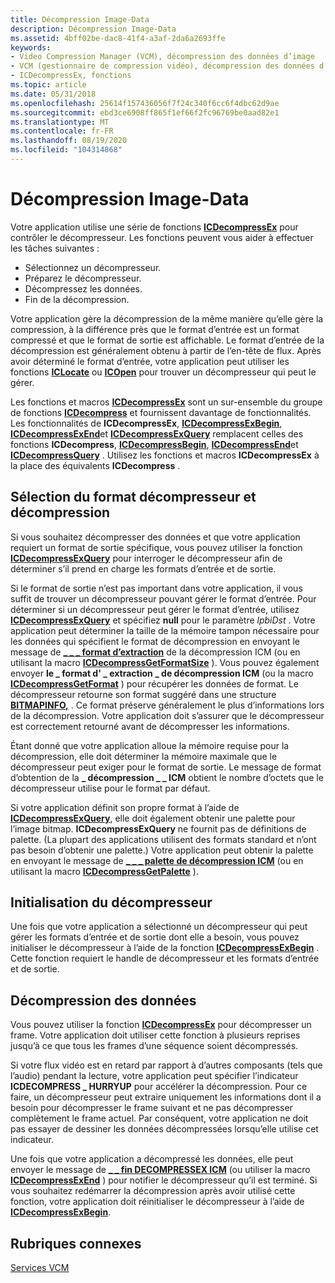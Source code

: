 ```yaml
---
title: Décompression Image-Data
description: Décompression Image-Data
ms.assetid: 4bff02be-dac8-41f4-a3af-2da6a2693ffe
keywords:
- Video Compression Manager (VCM), décompression des données d’image
- VCM (gestionnaire de compression vidéo), décompression des données d’image
- ICDecompressEx, fonctions
ms.topic: article
ms.date: 05/31/2018
ms.openlocfilehash: 25614f157436056f7f24c340f6cc6f4dbc62d9ae
ms.sourcegitcommit: ebd3ce6908ff865f1ef66f2fc96769be0aad82e1
ms.translationtype: MT
ms.contentlocale: fr-FR
ms.lasthandoff: 08/19/2020
ms.locfileid: "104314868"
---
```

# <a name="image-data-decompression"></a>Décompression Image-Data

Votre application utilise une série de fonctions [**ICDecompressEx**](/windows/desktop/api/Vfw/nf-vfw-icdecompressex) pour contrôler le décompresseur. Les fonctions peuvent vous aider à effectuer les tâches suivantes :

-   Sélectionnez un décompresseur.
-   Préparez le décompresseur.
-   Décompressez les données.
-   Fin de la décompression.

Votre application gère la décompression de la même manière qu’elle gère la compression, à la différence près que le format d’entrée est un format compressé et que le format de sortie est affichable. Le format d’entrée de la décompression est généralement obtenu à partir de l’en-tête de flux. Après avoir déterminé le format d’entrée, votre application peut utiliser les fonctions [**ICLocate**](/windows/desktop/api/Vfw/nf-vfw-iclocate) ou [**ICOpen**](/windows/desktop/api/Vfw/nf-vfw-icopen) pour trouver un décompresseur qui peut le gérer.

Les fonctions et macros [**ICDecompressEx**](/windows/desktop/api/Vfw/nf-vfw-icdecompressex) sont un sur-ensemble du groupe de fonctions [**ICDecompress**](/windows/desktop/api/Vfw/nf-vfw-icdecompress) et fournissent davantage de fonctionnalités. Les fonctionnalités de **ICDecompressEx**, [**ICDecompressExBegin**](/windows/desktop/api/Vfw/nf-vfw-icdecompressexbegin), [**ICDecompressExEnd**](/windows/desktop/api/Vfw/nf-vfw-icdecompressexend)et [**ICDecompressExQuery**](/windows/desktop/api/Vfw/nf-vfw-icdecompressexquery) remplacent celles des fonctions **ICDecompress**, [**ICDecompressBegin**](/windows/desktop/api/Vfw/nf-vfw-icdecompressbegin), [**ICDecompressEnd**](/windows/desktop/api/Vfw/nf-vfw-icdecompressend)et [**ICDecompressQuery**](/windows/desktop/api/Vfw/nf-vfw-icdecompressquery) . Utilisez les fonctions et macros **ICDecompressEx** à la place des équivalents **ICDecompress** .

## <a name="decompressor-and-decompression-format-selection"></a>Sélection du format décompresseur et décompression

Si vous souhaitez décompresser des données et que votre application requiert un format de sortie spécifique, vous pouvez utiliser la fonction [**ICDecompressExQuery**](/windows/desktop/api/Vfw/nf-vfw-icdecompressexquery) pour interroger le décompresseur afin de déterminer s’il prend en charge les formats d’entrée et de sortie.

Si le format de sortie n’est pas important dans votre application, il vous suffit de trouver un décompresseur pouvant gérer le format d’entrée. Pour déterminer si un décompresseur peut gérer le format d’entrée, utilisez [**ICDecompressExQuery**](/windows/desktop/api/Vfw/nf-vfw-icdecompressexquery) et spécifiez **null** pour le paramètre *lpbiDst* . Votre application peut déterminer la taille de la mémoire tampon nécessaire pour les données qui spécifient le format de décompression en envoyant le message de [**\_ \_ \_ format d’extraction**](icm-decompress-get-format.md) de la décompression ICM (ou en utilisant la macro [**ICDecompressGetFormatSize**](/windows/desktop/api/Vfw/nf-vfw-icdecompressgetformatsize) ). Vous pouvez également envoyer **le \_ format d' \_ extraction \_ de décompression ICM** (ou la macro [**ICDecompressGetFormat**](/windows/desktop/api/Vfw/nf-vfw-icdecompressgetformat) ) pour récupérer les données de format. Le décompresseur retourne son format suggéré dans une structure [**BITMAPINFO,**](/windows/win32/api/wingdi/ns-wingdi-bitmapinfo) . Ce format préserve généralement le plus d’informations lors de la décompression. Votre application doit s’assurer que le décompresseur est correctement retourné avant de décompresser les informations.

Étant donné que votre application alloue la mémoire requise pour la décompression, elle doit déterminer la mémoire maximale que le décompresseur peut exiger pour le format de sortie. Le message de format d’obtention de la **\_ décompression \_ \_ ICM** obtient le nombre d’octets que le décompresseur utilise pour le format par défaut.

Si votre application définit son propre format à l’aide de [**ICDecompressExQuery**](/windows/desktop/api/Vfw/nf-vfw-icdecompressexquery), elle doit également obtenir une palette pour l’image bitmap. **ICDecompressExQuery** ne fournit pas de définitions de palette. (La plupart des applications utilisent des formats standard et n’ont pas besoin d’obtenir une palette.) Votre application peut obtenir la palette en envoyant le message de [**\_ \_ \_ palette de décompression ICM**](icm-decompress-get-palette.md) (ou en utilisant la macro [**ICDecompressGetPalette**](/windows/desktop/api/Vfw/nf-vfw-icdecompressgetpalette) ).

## <a name="decompressor-initialization"></a>Initialisation du décompresseur

Une fois que votre application a sélectionné un décompresseur qui peut gérer les formats d’entrée et de sortie dont elle a besoin, vous pouvez initialiser le décompresseur à l’aide de la fonction [**ICDecompressExBegin**](/windows/desktop/api/Vfw/nf-vfw-icdecompressexbegin) . Cette fonction requiert le handle de décompresseur et les formats d’entrée et de sortie.

## <a name="data-decompression"></a>Décompression des données

Vous pouvez utiliser la fonction [**ICDecompressEx**](/windows/desktop/api/Vfw/nf-vfw-icdecompressex) pour décompresser un frame. Votre application doit utiliser cette fonction à plusieurs reprises jusqu’à ce que tous les frames d’une séquence soient décompressés.

Si votre flux vidéo est en retard par rapport à d’autres composants (tels que l’audio) pendant la lecture, votre application peut spécifier l’indicateur **ICDECOMPRESS \_ HURRYUP** pour accélérer la décompression. Pour ce faire, un décompresseur peut extraire uniquement les informations dont il a besoin pour décompresser le frame suivant et ne pas décompresser complètement le frame actuel. Par conséquent, votre application ne doit pas essayer de dessiner les données décompressées lorsqu’elle utilise cet indicateur.

Une fois que votre application a décompressé les données, elle peut envoyer le message de [**\_ \_ fin DECOMPRESSEX ICM**](icm-decompressex-end.md) (ou utiliser la macro [**ICDecompressExEnd**](/windows/desktop/api/Vfw/nf-vfw-icdecompressexend) ) pour notifier le décompresseur qu’il est terminé. Si vous souhaitez redémarrer la décompression après avoir utilisé cette fonction, votre application doit réinitialiser le décompresseur à l’aide de [**ICDecompressExBegin**](/windows/desktop/api/Vfw/nf-vfw-icdecompressexbegin).

## <a name="related-topics"></a>Rubriques connexes

<dl> <dt>

[Services VCM](vcm-services.md)
</dt> </dl>

 

 
